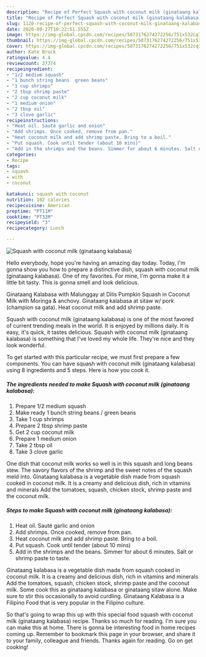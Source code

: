 ```yaml
---
description: "Recipe of Perfect Squash with coconut milk (ginataang kalabasa)"
title: "Recipe of Perfect Squash with coconut milk (ginataang kalabasa)"
slug: 1120-recipe-of-perfect-squash-with-coconut-milk-ginataang-kalabasa
date: 2020-09-27T10:22:51.555Z
image: https://img-global.cpcdn.com/recipes/5873176274272256/751x532cq70/squash-with-coconut-milk-ginataang-kalabasa-recipe-main-photo.jpg
thumbnail: https://img-global.cpcdn.com/recipes/5873176274272256/751x532cq70/squash-with-coconut-milk-ginataang-kalabasa-recipe-main-photo.jpg
cover: https://img-global.cpcdn.com/recipes/5873176274272256/751x532cq70/squash-with-coconut-milk-ginataang-kalabasa-recipe-main-photo.jpg
author: Kate Brock
ratingvalue: 4.4
reviewcount: 37374
recipeingredient:
- "1/2 medium squash"
- "1 bunch string beans  green beans"
- "1 cup shrimps"
- "2 tbsp shrimp paste"
- "2 cup coconut milk"
- "1 medium onion"
- "2 tbsp oil"
- "3 clove garlic"
recipeinstructions:
- "Heat oil. Sauté garlic and onion"
- "Add shrimps. Once cooked, remove from pan."
- "Heat coconut milk and add shrimp paste. Bring to a boil."
- "Put squash. Cook until tender (about 10 mins)"
- "Add in the shrimps and the beans. Simmer for about 6 minutes. Salt or shrimp paste to taste."
categories:
- Recipe
tags:
- squash
- with
- coconut

katakunci: squash with coconut 
nutrition: 102 calories
recipecuisine: American
preptime: "PT11M"
cooktime: "PT32M"
recipeyield: "3"
recipecategory: Lunch

---
```



![Squash with coconut milk (ginataang kalabasa)](https://img-global.cpcdn.com/recipes/5873176274272256/751x532cq70/squash-with-coconut-milk-ginataang-kalabasa-recipe-main-photo.jpg)

Hello everybody, hope you're having an amazing day today. Today, I'm gonna show you how to prepare a distinctive dish, squash with coconut milk (ginataang kalabasa). One of my favorites. For mine, I'm gonna make it a little bit tasty. This is gonna smell and look delicious.

Ginataang Kalabasa with Malunggay at Dilis Pumpkin Squash in Coconut Milk with Moringa &amp; anchovy. Ginataang kalabasa at sitaw w/ pork (champion sa gata). Heat coconut milk and add shrimp paste.

Squash with coconut milk (ginataang kalabasa) is one of the most favored of current trending meals in the world. It is enjoyed by millions daily. It is easy, it's quick, it tastes delicious. Squash with coconut milk (ginataang kalabasa) is something that I've loved my whole life. They're nice and they look wonderful.


To get started with this particular recipe, we must first prepare a few components. You can have squash with coconut milk (ginataang kalabasa) using 8 ingredients and 5 steps. Here is how you cook it.

<!--inarticleads1-->

##### The ingredients needed to make Squash with coconut milk (ginataang kalabasa):

1. Prepare 1/2 medium squash
1. Make ready 1 bunch string beans / green beans
1. Take 1 cup shrimps
1. Prepare 2 tbsp shrimp paste
1. Get 2 cup coconut milk
1. Prepare 1 medium onion
1. Take 2 tbsp oil
1. Take 3 clove garlic


One dish that coconut milk works so well is in this squash and long beans stew. The savory flavors of the shrimp and the sweet notes of the squash meld into. Ginataang kalabasa is a vegetable dish made from squash cooked in coconut milk. It is a creamy and delicious dish, rich in vitamins and minerals Add the tomatoes, squash, chicken stock, shrimp paste and the coconut milk. 

<!--inarticleads2-->

##### Steps to make Squash with coconut milk (ginataang kalabasa):

1. Heat oil. Sauté garlic and onion
1. Add shrimps. Once cooked, remove from pan.
1. Heat coconut milk and add shrimp paste. Bring to a boil.
1. Put squash. Cook until tender (about 10 mins)
1. Add in the shrimps and the beans. Simmer for about 6 minutes. Salt or shrimp paste to taste.


Ginataang kalabasa is a vegetable dish made from squash cooked in coconut milk. It is a creamy and delicious dish, rich in vitamins and minerals Add the tomatoes, squash, chicken stock, shrimp paste and the coconut milk. Some cook this as ginataang kalabasa or ginataang sitaw alone. Make sure to stir this occasionally to avoid curdling. Ginataang Kalabasa is a Filipino Food that is very popular in the Filipino culture. 

So that's going to wrap this up with this special food squash with coconut milk (ginataang kalabasa) recipe. Thanks so much for reading. I'm sure you can make this at home. There is gonna be interesting food in home recipes coming up. Remember to bookmark this page in your browser, and share it to your family, colleague and friends. Thanks again for reading. Go on get cooking!
